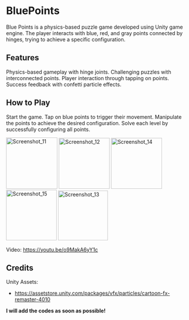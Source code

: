 # BluePoints

Blue Points is a physics-based puzzle game developed using Unity game engine. The player interacts with blue, red, and gray points connected by hinges, trying to achieve a specific configuration.

## Features

Physics-based gameplay with hinge joints.
Challenging puzzles with interconnected points.
Player interaction through tapping on points.
Success feedback with confetti particle effects.

## How to Play

Start the game.
Tap on blue points to trigger their movement.
Manipulate the points to achieve the desired configuration.
Solve each level by successfully configuring all points.

<img width="140" alt="Screenshot_11" src="https://github.com/melisboyaci/BluePoints/assets/139956767/91f8eae9-0713-40dd-90cd-17a3f33a6379">
<img width="139" alt="Screenshot_12" src="https://github.com/melisboyaci/BluePoints/assets/139956767/ea3bf182-d2d1-4af7-9466-5397f3c0761a">
<img width="139" alt="Screenshot_14" src="https://github.com/melisboyaci/BluePoints/assets/139956767/f69318b1-691e-42ce-9b5f-63811eb558e2">
<img width="138" alt="Screenshot_15" src="https://github.com/melisboyaci/BluePoints/assets/139956767/6632d127-f5b6-41fe-878c-2f7f63ccdee1">
<img width="136" alt="Screenshot_13" src="https://github.com/melisboyaci/BluePoints/assets/139956767/c453ec0c-131a-4102-b565-0788a6045c0c">

Video: https://youtu.be/o9MakA6yY1c

## Credits
Unity Assets:
- https://assetstore.unity.com/packages/vfx/particles/cartoon-fx-remaster-4010


**I will add the codes as soon as possible!**
